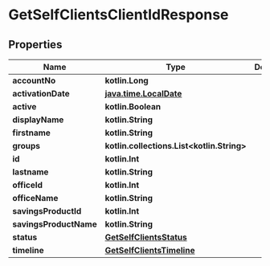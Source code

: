 
# GetSelfClientsClientIdResponse

## Properties
| Name | Type | Description | Notes |
| ------------ | ------------- | ------------- | ------------- |
| **accountNo** | **kotlin.Long** |  |  [optional] |
| **activationDate** | [**java.time.LocalDate**](java.time.LocalDate.md) |  |  [optional] |
| **active** | **kotlin.Boolean** |  |  [optional] |
| **displayName** | **kotlin.String** |  |  [optional] |
| **firstname** | **kotlin.String** |  |  [optional] |
| **groups** | **kotlin.collections.List&lt;kotlin.String&gt;** |  |  [optional] |
| **id** | **kotlin.Int** |  |  [optional] |
| **lastname** | **kotlin.String** |  |  [optional] |
| **officeId** | **kotlin.Int** |  |  [optional] |
| **officeName** | **kotlin.String** |  |  [optional] |
| **savingsProductId** | **kotlin.Int** |  |  [optional] |
| **savingsProductName** | **kotlin.String** |  |  [optional] |
| **status** | [**GetSelfClientsStatus**](GetSelfClientsStatus.md) |  |  [optional] |
| **timeline** | [**GetSelfClientsTimeline**](GetSelfClientsTimeline.md) |  |  [optional] |



